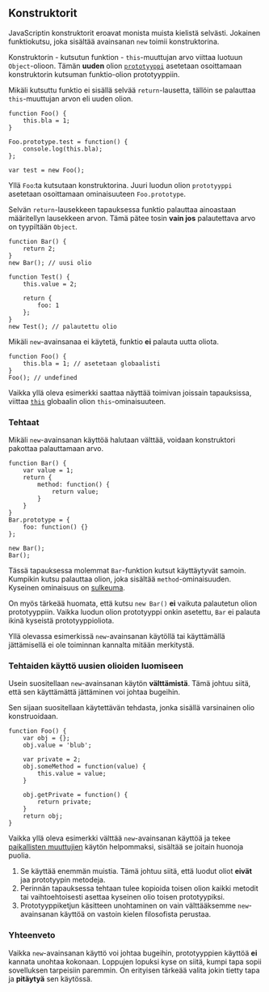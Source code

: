 ## Konstruktorit 

JavaScriptin konstruktorit eroavat monista muista kielistä selvästi. Jokainen funktiokutsu, joka sisältää avainsanan `new` toimii konstruktorina.

Konstruktorin - kutsutun funktion - `this`-muuttujan arvo viittaa luotuun `Object`-olioon. Tämän **uuden** olion [`prototyyppi`](#object.prototype) asetetaan osoittamaan konstruktorin kutsuman funktio-olion prototyyppiin.

Mikäli kutsuttu funktio ei sisällä selvää `return`-lausetta, tällöin se palauttaa `this`-muuttujan arvon eli uuden olion.

    function Foo() {
        this.bla = 1;
    }

    Foo.prototype.test = function() {
        console.log(this.bla);
    };

    var test = new Foo();

Yllä `Foo`:ta kutsutaan konstruktorina. Juuri luodun olion `prototyyppi` asetetaan osoittamaan ominaisuuteen `Foo.prototype`.

Selvän `return`-lausekkeen tapauksessa funktio palauttaa ainoastaan määritellyn lausekkeen arvon. Tämä pätee tosin **vain jos** palautettava arvo on tyypiltään `Object`.

    function Bar() {
        return 2;
    }
    new Bar(); // uusi olio

    function Test() {
        this.value = 2;

        return {
            foo: 1
        };
    }
    new Test(); // palautettu olio

Mikäli `new`-avainsanaa ei käytetä, funktio **ei** palauta uutta oliota.

    function Foo() {
        this.bla = 1; // asetetaan globaalisti
    }
    Foo(); // undefined

Vaikka yllä oleva esimerkki saattaa näyttää toimivan joissain tapauksissa, viittaa [`this`](#function.this) globaalin olion `this`-ominaisuuteen.

### Tehtaat

Mikäli `new`-avainsanan käyttöä halutaan välttää, voidaan konstruktori pakottaa palauttamaan arvo.

    function Bar() {
        var value = 1;
        return {
            method: function() {
                return value;
            }
        }
    }
    Bar.prototype = {
        foo: function() {}
    };

    new Bar();
    Bar();

Tässä tapauksessa molemmat `Bar`-funktion kutsut käyttäytyvät samoin. Kumpikin kutsu palauttaa olion, joka sisältää `method`-ominaisuuden. Kyseinen ominaisuus on [sulkeuma](#function.closures).

On myös tärkeää huomata, että kutsu `new Bar()` **ei** vaikuta palautetun olion prototyyppiin. Vaikka luodun olion prototyyppi onkin asetettu, `Bar` ei palauta ikinä kyseistä prototyyppioliota.

Yllä olevassa esimerkissä `new`-avainsanan käytöllä tai käyttämällä jättämisellä ei ole toiminnan kannalta mitään merkitystä.

### Tehtaiden käyttö uusien olioiden luomiseen

Usein suositellaan `new`-avainsanan käytön **välttämistä**. Tämä johtuu siitä, että sen käyttämättä jättäminen voi johtaa bugeihin.

Sen sijaan suositellaan käytettävän tehdasta, jonka sisällä varsinainen olio konstruoidaan.

    function Foo() {
        var obj = {};
        obj.value = 'blub';

        var private = 2;
        obj.someMethod = function(value) {
            this.value = value;
        }

        obj.getPrivate = function() {
            return private;
        }
        return obj;
    }

Vaikka yllä oleva esimerkki välttää `new`-avainsanan käyttöä ja tekee [paikallisten muuttujien](#function.closures) käytön helpommaksi, sisältää se joitain huonoja puolia. 

 1. Se käyttää enemmän muistia. Tämä johtuu siitä, että luodut oliot **eivät** jaa prototyypin metodeja.
 2. Perinnän tapauksessa tehtaan tulee kopioida toisen olion kaikki metodit tai vaihtoehtoisesti asettaa kyseinen olio toisen prototyypiksi.
 3. Prototyyppiketjun käsitteen unohtaminen on vain välttääksemme `new`-avainsanan käyttöä on vastoin kielen filosofista perustaa.

### Yhteenveto

Vaikka `new`-avainsanan käyttö voi johtaa bugeihin, prototyyppien käyttöä **ei** kannata unohtaa kokonaan. Loppujen lopuksi kyse on siitä, kumpi tapa sopii sovelluksen tarpeisiin paremmin. On erityisen tärkeää valita jokin tietty tapa ja **pitäytyä** sen käytössä.

